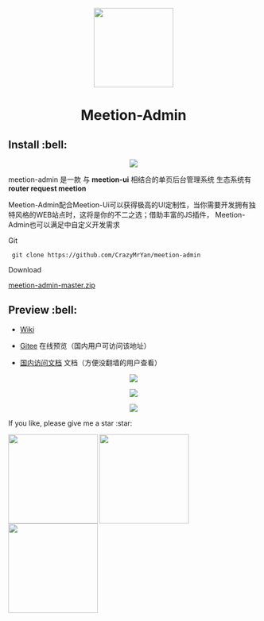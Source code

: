 <p align="center">
  <img width="160" src="http://crazy.lovemysoul.vip/meetion-admin/src/images/logon.png">
</p>
<h1 align="center"> Meetion-Admin </h1>
<h2>Install :bell:</h2>
<p align="center">
 <img src="https://img.shields.io/github/stars/CrazyMrYan/tool-funjs?style=social.svg" />
</p>
<p>meetion-admin 是一款 与 <b>meetion-ui</b> 相结合的单页后台管理系统 生态系统有 <b>router request meetion</b> </p>
<p>Meetion-Admin配合Meetion-Ui可以获得极高的UI定制性，当你需要开发拥有独特风格的WEB站点时，这将是你的不二之选；借助丰富的JS插件， Meetion-Admin也可以满足中自定义开发需求</p>
<p>Git</p>
<p><code> git clone https://github.com/CrazyMrYan/meetion-admin </code></p>
<p>Download</p>
<p><a href="https://github.com/CrazyMrYan/meetion-admin/archive/master.zip">meetion-admin-master.zip</a></p>

<h2>Preview :bell:</h2>

- [Wiki](https://github.com/CrazyMrYan/meetion-admin/)

- [Gitee](http://crazy.lovemysoul.vip/meetion-admin) 在线预览（国内用户可访问该地址）

- [国内访问文档](http://crazy.lovemysoul.vip) 文档（方便没翻墙的用户查看）

<p align="center">
  <img src="http://crazy-x-lovemysoul-x-vip.img.abc188.com/src/home.png">
</p>
<p align="center">
  <img src="http://crazy-x-lovemysoul-x-vip.img.abc188.com/src/card.png">
</p>
<p align="center">
  <img src="http://crazy-x-lovemysoul-x-vip.img.abc188.com/src/table.png">
</p>
<p>If you like, please give me a star :star:</p>

<img width="180" src="http://crazy-x-lovemysoul-x-vip.img.abc188.com/images/beishang.png" align="left" >  
<img  width="180" src="http://crazy-x-lovemysoul-x-vip.img.abc188.com/images/zan.png" align="left" />
<img  width="180" src="http://crazy-x-lovemysoul-x-vip.img.abc188.com/images/wechat.png" align="left" />




